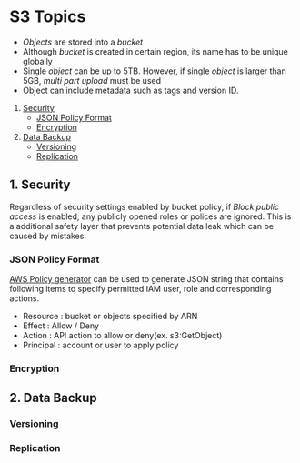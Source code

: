 # S3 Topics

* *Objects* are stored into a *bucket*
* Although *bucket* is created in certain region, its name has to be unique globally
* Single *object* can be up to 5TB. However, if single *object* is larger than 5GB, *multi part upload* must be used
* Object can include metadata such as tags and version ID.

1. [Security](#1-security)
    * [JSON Policy Format](#json-policy-format)
    * [Encryption](#encryption)
1. [Data Backup](#2-data-backup)
    * [Versioning](#versioning)
    * [Replication](#replication)

## 1. Security

Regardless of security settings enabled by bucket policy, if *Block public access* is enabled, any publicly opened roles or polices are ignored. This is a additional safety layer that prevents potential data leak which can be caused by mistakes.

### JSON Policy Format

[AWS Policy generator](https://awspolicygen.s3.amazonaws.com/policygen.html) can be used to generate JSON string that contains following items to specify permitted IAM user, role and corresponding actions.

* Resource : bucket or objects specified by ARN
* Effect : Allow / Deny
* Action : API action to allow or deny(ex. s3:GetObject)
* Principal : account or user to apply policy

### Encryption



## 2. Data Backup



### Versioning



### Replication
